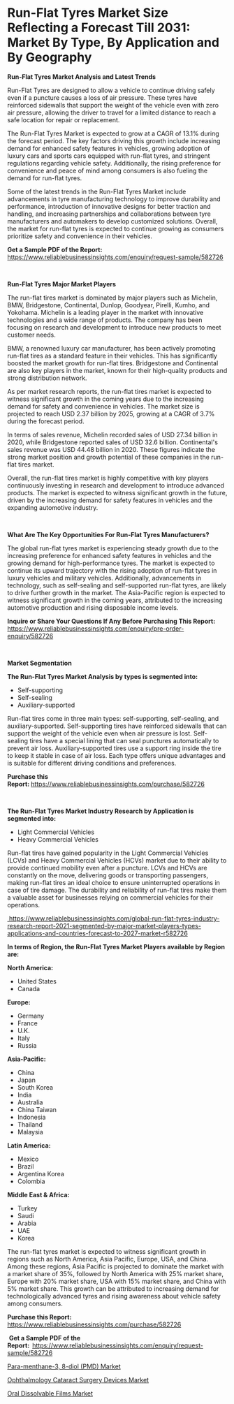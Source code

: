 <p><h1>Run-Flat Tyres Market Size Reflecting a Forecast Till 2031: Market By Type, By Application and By Geography</h1></p><p><strong>Run-Flat Tyres Market Analysis and Latest Trends</strong></p>
<p><p>Run-Flat Tyres are designed to allow a vehicle to continue driving safely even if a puncture causes a loss of air pressure. These tyres have reinforced sidewalls that support the weight of the vehicle even with zero air pressure, allowing the driver to travel for a limited distance to reach a safe location for repair or replacement.</p><p>The Run-Flat Tyres Market is expected to grow at a CAGR of 13.1% during the forecast period. The key factors driving this growth include increasing demand for enhanced safety features in vehicles, growing adoption of luxury cars and sports cars equipped with run-flat tyres, and stringent regulations regarding vehicle safety. Additionally, the rising preference for convenience and peace of mind among consumers is also fueling the demand for run-flat tyres.</p><p>Some of the latest trends in the Run-Flat Tyres Market include advancements in tyre manufacturing technology to improve durability and performance, introduction of innovative designs for better traction and handling, and increasing partnerships and collaborations between tyre manufacturers and automakers to develop customized solutions. Overall, the market for run-flat tyres is expected to continue growing as consumers prioritize safety and convenience in their vehicles.</p></p>
<p><strong>Get a Sample PDF of the Report:&nbsp;</strong> <a href="https://www.reliablebusinessinsights.com/enquiry/request-sample/582726">https://www.reliablebusinessinsights.com/enquiry/request-sample/582726</a></p>
<p>&nbsp;</p>
<p><strong>Run-Flat Tyres Major Market Players</strong></p>
<p><p>The run-flat tires market is dominated by major players such as Michelin, BMW, Bridgestone, Continental, Dunlop, Goodyear, Pirelli, Kumho, and Yokohama. Michelin is a leading player in the market with innovative technologies and a wide range of products. The company has been focusing on research and development to introduce new products to meet customer needs.</p><p>BMW, a renowned luxury car manufacturer, has been actively promoting run-flat tires as a standard feature in their vehicles. This has significantly boosted the market growth for run-flat tires. Bridgestone and Continental are also key players in the market, known for their high-quality products and strong distribution network.</p><p>As per market research reports, the run-flat tires market is expected to witness significant growth in the coming years due to the increasing demand for safety and convenience in vehicles. The market size is projected to reach USD 2.37 billion by 2025, growing at a CAGR of 3.7% during the forecast period.</p><p>In terms of sales revenue, Michelin recorded sales of USD 27.34 billion in 2020, while Bridgestone reported sales of USD 32.6 billion. Continental's sales revenue was USD 44.48 billion in 2020. These figures indicate the strong market position and growth potential of these companies in the run-flat tires market.</p><p>Overall, the run-flat tires market is highly competitive with key players continuously investing in research and development to introduce advanced products. The market is expected to witness significant growth in the future, driven by the increasing demand for safety features in vehicles and the expanding automotive industry.</p></p>
<p>&nbsp;</p>
<p><strong>What Are The Key Opportunities For Run-Flat Tyres Manufacturers?</strong></p>
<p><p>The global run-flat tyres market is experiencing steady growth due to the increasing preference for enhanced safety features in vehicles and the growing demand for high-performance tyres. The market is expected to continue its upward trajectory with the rising adoption of run-flat tyres in luxury vehicles and military vehicles. Additionally, advancements in technology, such as self-sealing and self-supported run-flat tyres, are likely to drive further growth in the market. The Asia-Pacific region is expected to witness significant growth in the coming years, attributed to the increasing automotive production and rising disposable income levels.</p></p>
<p><strong>Inquire or Share Your Questions If Any Before Purchasing This Report:</strong> <a href="https://www.reliablebusinessinsights.com/enquiry/pre-order-enquiry/582726">https://www.reliablebusinessinsights.com/enquiry/pre-order-enquiry/582726</a></p>
<p>&nbsp;</p>
<p><strong>Market Segmentation</strong></p>
<p><strong>The Run-Flat Tyres Market Analysis by types is segmented into:</strong></p>
<p><ul><li>Self-supporting</li><li>Self-sealing</li><li>Auxiliary-supported</li></ul></p>
<p><p>Run-flat tires come in three main types: self-supporting, self-sealing, and auxiliary-supported. Self-supporting tires have reinforced sidewalls that can support the weight of the vehicle even when air pressure is lost. Self-sealing tires have a special lining that can seal punctures automatically to prevent air loss. Auxiliary-supported tires use a support ring inside the tire to keep it stable in case of air loss. Each type offers unique advantages and is suitable for different driving conditions and preferences.</p></p>
<p><strong>Purchase this Report:&nbsp;</strong><a href="https://www.reliablebusinessinsights.com/purchase/582726">https://www.reliablebusinessinsights.com/purchase/582726</a></p>
<p>&nbsp;</p>
<p><strong>The Run-Flat Tyres Market Industry Research by Application is segmented into:</strong></p>
<p><ul><li>Light Commercial Vehicles</li><li>Heavy Commercial Vehicles</li></ul></p>
<p><p>Run-flat tires have gained popularity in the Light Commercial Vehicles (LCVs) and Heavy Commercial Vehicles (HCVs) market due to their ability to provide continued mobility even after a puncture. LCVs and HCVs are constantly on the move, delivering goods or transporting passengers, making run-flat tires an ideal choice to ensure uninterrupted operations in case of tire damage. The durability and reliability of run-flat tires make them a valuable asset for businesses relying on commercial vehicles for their operations.</p></p>
<p><a href="https://www.reliablebusinessinsights.com/global-run-flat-tyres-industry-research-report-2021-segmented-by-major-market-players-types-applications-and-countries-forecast-to-2027-market-r582726">&nbsp;https://www.reliablebusinessinsights.com/global-run-flat-tyres-industry-research-report-2021-segmented-by-major-market-players-types-applications-and-countries-forecast-to-2027-market-r582726</a></p>
<p><strong>In terms of Region, the Run-Flat Tyres Market Players available by Region are:</strong></p>
<p>
    <p> <strong> North America: </strong>
        <ul>
            <li>United States</li>
            <li>Canada</li>
        </ul>
        </p> 
    <p> <strong> Europe: </strong>
        <ul>
            <li>Germany</li>
            <li>France</li>
            <li>U.K.</li>
            <li>Italy</li>
            <li>Russia</li>
        </ul>
        </p> 
    <p> <strong> Asia-Pacific: </strong>
        <ul>
            <li>China</li>
            <li>Japan</li>
            <li>South Korea</li>
            <li>India</li>
            <li>Australia</li>
            <li>China Taiwan</li>
            <li>Indonesia</li>
            <li>Thailand</li>
            <li>Malaysia</li>
        </ul>
        </p> 
    <p> <strong> Latin America: </strong>
        <ul>
            <li>Mexico</li>
            <li>Brazil</li>
            <li>Argentina Korea</li>
            <li>Colombia</li>
        </ul>
        </p> 
    <p> <strong> Middle East & Africa: </strong>
        <ul>
            <li>Turkey</li>
            <li>Saudi</li>
            <li>Arabia</li>
            <li>UAE</li>
            <li>Korea</li>
        </ul>
    </p>
    </p>
<p><p>The run-flat tyres market is expected to witness significant growth in regions such as North America, Asia Pacific, Europe, USA, and China. Among these regions, Asia Pacific is projected to dominate the market with a market share of 35%, followed by North America with 25% market share, Europe with 20% market share, USA with 15% market share, and China with 5% market share. This growth can be attributed to increasing demand for technologically advanced tyres and rising awareness about vehicle safety among consumers.</p></p>
<p><strong>Purchase this Report: </strong><a href="https://www.reliablebusinessinsights.com/purchase/582726">https://www.reliablebusinessinsights.com/purchase/582726</a></p>
<p>&nbsp;<strong>Get a Sample PDF of the Report:&nbsp;&nbsp;</strong><a href="https://www.reliablebusinessinsights.com/enquiry/request-sample/582726">https://www.reliablebusinessinsights.com/enquiry/request-sample/582726</a></p>
<p><strong></strong></p>
<p><p><a href="https://github.com/BryanLittlebXfbG/Market-Research-Report-List-1/blob/main/para-menthane-3-8-diol-pmd-market.md">Para-menthane-3, 8-diol (PMD) Market</a></p><p><a href="https://github.com/eeenafisainka/Market-Research-Report-List-1/blob/main/ophthalmology-cataract-surgery-devices-market.md">Ophthalmology Cataract Surgery Devices Market</a></p><p><a href="https://github.com/fxdvmliw90/Market-Research-Report-List-1/blob/main/oral-dissolvable-films-market.md">Oral Dissolvable Films Market</a></p></p>